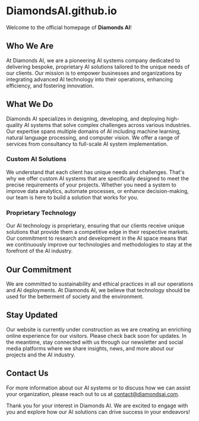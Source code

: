 # DiamondsAI.github.io

Welcome to the official homepage of **Diamonds AI**!

## Who We Are

At Diamonds AI, we are a pioneering AI systems company dedicated to delivering bespoke, proprietary AI solutions tailored to the unique needs of our clients. Our mission is to empower businesses and organizations by integrating advanced AI technology into their operations, enhancing efficiency, and fostering innovation.

## What We Do

Diamonds AI specializes in designing, developing, and deploying high-quality AI systems that solve complex challenges across various industries. Our expertise spans multiple domains of AI including machine learning, natural language processing, and computer vision. We offer a range of services from consultancy to full-scale AI system implementation.

### Custom AI Solutions

We understand that each client has unique needs and challenges. That's why we offer custom AI systems that are specifically designed to meet the precise requirements of your projects. Whether you need a system to improve data analytics, automate processes, or enhance decision-making, our team is here to build a solution that works for you.

### Proprietary Technology

Our AI technology is proprietary, ensuring that our clients receive unique solutions that provide them a competitive edge in their respective markets. Our commitment to research and development in the AI space means that we continuously improve our technologies and methodologies to stay at the forefront of the AI industry.

## Our Commitment

We are committed to sustainability and ethical practices in all our operations and AI deployments. At Diamonds AI, we believe that technology should be used for the betterment of society and the environment.

## Stay Updated

Our website is currently under construction as we are creating an enriching online experience for our visitors. Please check back soon for updates. In the meantime, stay connected with us through our newsletter and social media platforms where we share insights, news, and more about our projects and the AI industry.

## Contact Us

For more information about our AI systems or to discuss how we can assist your organization, please reach out to us at [contact@diamondsai.com](mailto:contact@diamondsai.com).


Thank you for your interest in Diamonds AI. We are excited to engage with you and explore how our AI solutions can drive success in your endeavors!
